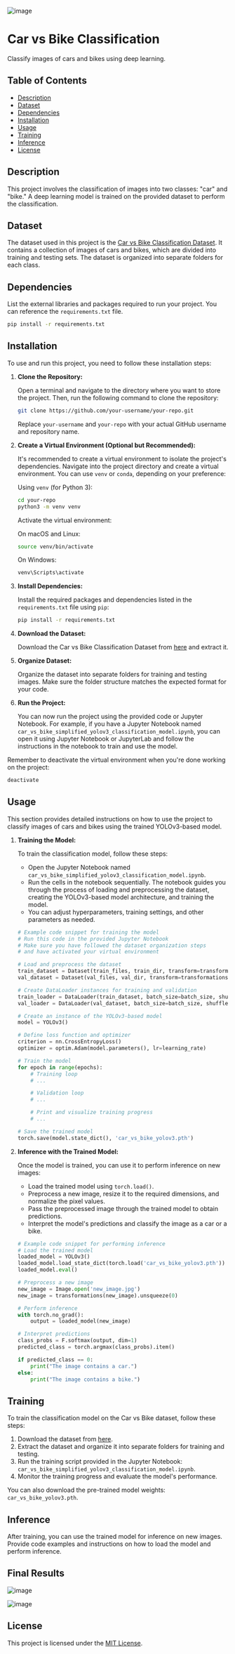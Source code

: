 ![image](https://github.com/FarzadMalik/cars-vs-bike-yolov3-classification-mdel/assets/107833662/ac16d2cb-f0c5-4af2-b52b-9f2bc66439f2)

# Car vs Bike Classification

Classify images of cars and bikes using deep learning.

## Table of Contents

- [Description](#description)
- [Dataset](#dataset)
- [Dependencies](#dependencies)
- [Installation](#installation)
- [Usage](#usage)
- [Training](#training)
- [Inference](#inference)
- [License](#license)

## Description

This project involves the classification of images into two classes: "car" and "bike." A deep learning model is trained on the provided dataset to perform the classification.

## Dataset

The dataset used in this project is the [Car vs Bike Classification Dataset](https://www.kaggle.com/datasets/utkarshsaxenadn/car-vs-bike-classification-dataset). It contains a collection of images of cars and bikes, which are divided into training and testing sets. The dataset is organized into separate folders for each class.

## Dependencies

List the external libraries and packages required to run your project. You can reference the `requirements.txt` file.

```bash
pip install -r requirements.txt
```

## Installation

To use and run this project, you need to follow these installation steps:

1. **Clone the Repository:**

   Open a terminal and navigate to the directory where you want to store the project. Then, run the following command to clone the repository:

   ```bash
   git clone https://github.com/your-username/your-repo.git
   ```

   Replace `your-username` and `your-repo` with your actual GitHub username and repository name.

2. **Create a Virtual Environment (Optional but Recommended):**

   It's recommended to create a virtual environment to isolate the project's dependencies. Navigate into the project directory and create a virtual environment. You can use `venv` or `conda`, depending on your preference:

   Using `venv` (for Python 3):

   ```bash
   cd your-repo
   python3 -m venv venv
   ```

   Activate the virtual environment:

   On macOS and Linux:

   ```bash
   source venv/bin/activate
   ```

   On Windows:

   ```bash
   venv\Scripts\activate
   ```

3. **Install Dependencies:**

   Install the required packages and dependencies listed in the `requirements.txt` file using `pip`:

   ```bash
   pip install -r requirements.txt
   ```

4. **Download the Dataset:**

   Download the Car vs Bike Classification Dataset from [here](https://www.kaggle.com/datasets/utkarshsaxenadn/car-vs-bike-classification-dataset) and extract it.

5. **Organize Dataset:**

   Organize the dataset into separate folders for training and testing images. Make sure the folder structure matches the expected format for your code.

6. **Run the Project:**

   You can now run the project using the provided code or Jupyter Notebook. For example, if you have a Jupyter Notebook named `car_vs_bike_simplified_yolov3_classification_model.ipynb`, you can open it using Jupyter Notebook or JupyterLab and follow the instructions in the notebook to train and use the model.

Remember to deactivate the virtual environment when you're done working on the project:

```bash
deactivate
```


## Usage

This section provides detailed instructions on how to use the project to classify images of cars and bikes using the trained YOLOv3-based model.

1. **Training the Model:**

   To train the classification model, follow these steps:

   - Open the Jupyter Notebook named `car_vs_bike_simplified_yolov3_classification_model.ipynb`.
   - Run the cells in the notebook sequentially. The notebook guides you through the process of loading and preprocessing the dataset, creating the YOLOv3-based model architecture, and training the model.
   - You can adjust hyperparameters, training settings, and other parameters as needed.

   ```python
   # Example code snippet for training the model
   # Run this code in the provided Jupyter Notebook
   # Make sure you have followed the dataset organization steps
   # and have activated your virtual environment

   # Load and preprocess the dataset
   train_dataset = Dataset(train_files, train_dir, transform=transformations)
   val_dataset = Dataset(val_files, val_dir, transform=transformations)

   # Create DataLoader instances for training and validation
   train_loader = DataLoader(train_dataset, batch_size=batch_size, shuffle=True)
   val_loader = DataLoader(val_dataset, batch_size=batch_size, shuffle=False)

   # Create an instance of the YOLOv3-based model
   model = YOLOv3()

   # Define loss function and optimizer
   criterion = nn.CrossEntropyLoss()
   optimizer = optim.Adam(model.parameters(), lr=learning_rate)

   # Train the model
   for epoch in range(epochs):
       # Training loop
       # ...

       # Validation loop
       # ...

       # Print and visualize training progress
       # ...

   # Save the trained model
   torch.save(model.state_dict(), 'car_vs_bike_yolov3.pth')
   ```

2. **Inference with the Trained Model:**

   Once the model is trained, you can use it to perform inference on new images:

   - Load the trained model using `torch.load()`.
   - Preprocess a new image, resize it to the required dimensions, and normalize the pixel values.
   - Pass the preprocessed image through the trained model to obtain predictions.
   - Interpret the model's predictions and classify the image as a car or a bike.

   ```python
   # Example code snippet for performing inference
   # Load the trained model
   loaded_model = YOLOv3()
   loaded_model.load_state_dict(torch.load('car_vs_bike_yolov3.pth'))
   loaded_model.eval()

   # Preprocess a new image
   new_image = Image.open('new_image.jpg')
   new_image = transformations(new_image).unsqueeze(0)

   # Perform inference
   with torch.no_grad():
       output = loaded_model(new_image)

   # Interpret predictions
   class_probs = F.softmax(output, dim=1)
   predicted_class = torch.argmax(class_probs).item()

   if predicted_class == 0:
       print("The image contains a car.")
   else:
       print("The image contains a bike.")
   ```

## Training

To train the classification model on the Car vs Bike dataset, follow these steps:

1. Download the dataset from [here](https://www.kaggle.com/datasets/utkarshsaxenadn/car-vs-bike-classification-dataset).
2. Extract the dataset and organize it into separate folders for training and testing.
3. Run the training script provided in the Jupyter Notebook: `car_vs_bike_simplified_yolov3_classification_model.ipynb`.
4. Monitor the training progress and evaluate the model's performance.

You can also download the pre-trained model weights: `car_vs_bike_yolov3.pth`.

## Inference

After training, you can use the trained model for inference on new images. Provide code examples and instructions on how to load the model and perform inference.

## Final Results
![image](https://github.com/FarzadMalik/cars-vs-bike-yolov3-classification-mdel/assets/107833662/7e331290-2d1e-4fa9-9b7c-319a2f307425)

![image](https://github.com/FarzadMalik/cars-vs-bike-yolov3-classification-mdel/assets/107833662/8d9a0c77-1a10-4dbb-91a4-6598e2fb4a42)

## License

This project is licensed under the [MIT License](LICENSE).
